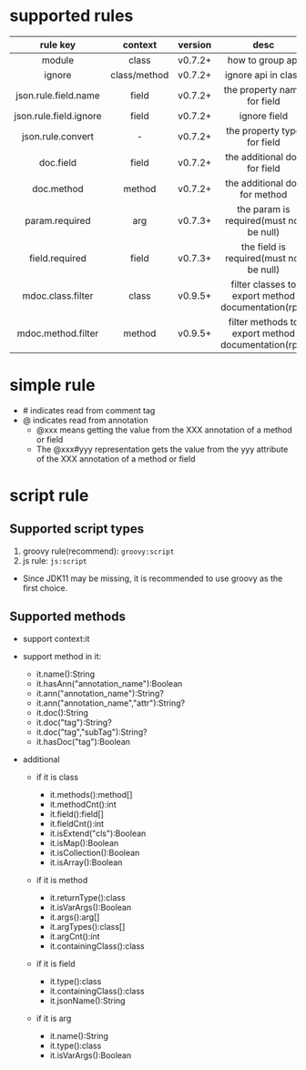 # supported rules

| rule key | context | version | desc | 
| :-: | :-: | :-: | :-: |
| module | class | v0.7.2+ | how to group api |
| ignore | class/method | v0.7.2+ | ignore api in class |
| json.rule.field.name | field | v0.7.2+ | the property name for field |
| json.rule.field.ignore | field | v0.7.2+ | ignore field |
| json.rule.convert | - | v0.7.2+ | the property type for field |
| doc.field | field | v0.7.2+ | the additional doc for field |
| doc.method | method | v0.7.2+ | the additional doc for method |
| param.required | arg | v0.7.3+ | the param is required(must not be null) |
| field.required | field | v0.7.3+ | the field is required(must not be null) |
| mdoc.class.filter | class | v0.9.5+ | filter classes to export method documentation(rpc) |
| mdoc.method.filter | method | v0.9.5+ | filter methods to export method documentation(rpc) |

# simple rule
- \# indicates read from comment tag
- @ indicates read from annotation
   - @xxx means getting the value from the XXX annotation of a method or field
   - The @xxx#yyy representation gets the value from the yyy attribute of the XXX annotation of a method or field

# script rule

## Supported script types
1. groovy rule(recommend):
`groovy:script`
2. js rule:
`js:script`

- Since JDK11 may be missing, it is recommended to use groovy as the first choice.
## Supported methods
- support context:it
- support method in it:
     * it.name():String
     * it.hasAnn("annotation_name"):Boolean
     * it.ann("annotation_name"):String?
     * it.ann("annotation_name","attr"):String?
     * it.doc():String
     * it.doc("tag"):String?
     * it.doc("tag","subTag"):String?
     * it.hasDoc("tag"):Boolean

- additional
   - if it is class
     * it.methods():method[]
     * it.methodCnt():int
     * it.field():field[]
     * it.fieldCnt():int
     * it.isExtend("cls"):Boolean
     * it.isMap():Boolean
     * it.isCollection():Boolean
     * it.isArray():Boolean

  - if it is method
     * it.returnType():class
     * it.isVarArgs():Boolean
     * it.args():arg[]
     * it.argTypes():class[]
     * it.argCnt():int
     * it.containingClass():class

  - if it is field
     * it.type():class
     * it.containingClass():class
     * it.jsonName():String

  - if it is arg
     * it.name():String
     * it.type():class
     * it.isVarArgs():Boolean